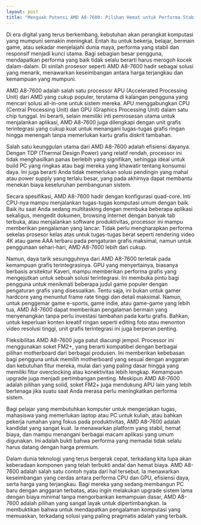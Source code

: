 ```yaml
---
layout: post
title: "Menguak Potensi AMD A8-7600: Pilihan Hemat untuk Performa Stabil"
---
```


Di era digital yang terus berkembang, kebutuhan akan perangkat komputasi yang mumpuni semakin meningkat. Entah itu untuk bekerja, belajar, bermain game, atau sekadar menjelajahi dunia maya, performa yang stabil dan responsif menjadi kunci utama. Bagi sebagian besar pengguna, mendapatkan performa yang baik tidak selalu berarti harus merogoh kocek dalam-dalam. Di sinilah prosesor seperti AMD A8-7600 hadir sebagai solusi yang menarik, menawarkan keseimbangan antara harga terjangkau dan kemampuan yang mumpuni.

AMD A8-7600 adalah salah satu processor APU (Accelerated Processing Unit) dari AMD yang cukup populer, terutama di kalangan pengguna yang mencari solusi all-in-one untuk sistem mereka. APU menggabungkan CPU (Central Processing Unit) dan GPU (Graphics Processing Unit) dalam satu chip tunggal. Ini berarti, selain memiliki inti pemrosesan utama untuk menjalankan aplikasi, AMD A8-7600 juga dilengkapi dengan unit grafis terintegrasi yang cukup kuat untuk menangani tugas-tugas grafis ringan hingga menengah tanpa memerlukan kartu grafis diskrit tambahan.

Salah satu keunggulan utama dari AMD A8-7600 adalah efisiensi dayanya. Dengan TDP (Thermal Design Power) yang relatif rendah, processor ini tidak menghasilkan panas berlebih yang signifikan, sehingga ideal untuk build PC yang ringkas atau bagi mereka yang khawatir tentang konsumsi daya. Ini juga berarti Anda tidak memerlukan solusi pendingin yang mahal atau power supply yang terlalu besar, yang pada akhirnya dapat membantu menekan biaya keseluruhan pembangunan sistem.

Secara spesifikasi, AMD A8-7600 hadir dengan konfigurasi quad-core. Inti CPU-nya mampu menjalankan tugas-tugas komputasi umum dengan baik. Baik itu saat Anda sedang multitasking dengan membuka beberapa aplikasi sekaligus, mengedit dokumen, browsing internet dengan banyak tab terbuka, atau menjalankan software produktivitas, processor ini mampu memberikan pengalaman yang lancar. Tidak perlu mengharapkan performa sekelas prosesor kelas atas untuk tugas-tugas berat seperti rendering video 4K atau game AAA terbaru pada pengaturan grafis maksimal, namun untuk penggunaan sehari-hari, AMD A8-7600 lebih dari cukup.

Namun, daya tarik sesungguhnya dari AMD A8-7600 terletak pada kemampuan grafis terintegrasinya. GPU yang menyertainya, biasanya berbasis arsitektur Kaveri, mampu memberikan performa grafis yang mengejutkan untuk sebuah solusi terintegrasi. Ini membuka pintu bagi pengguna untuk menikmati beberapa judul game populer dengan pengaturan grafis yang disesuaikan. Tentu saja, ini bukan untuk gamer hardcore yang menuntut frame rate tinggi dan detail maksimal. Namun, untuk penggemar game e-sports, game indie, atau game-game yang lebih tua, AMD A8-7600 dapat memberikan pengalaman bermain yang menyenangkan tanpa perlu investasi tambahan pada kartu grafis. Bahkan, untuk keperluan konten kreatif ringan seperti editing foto atau menonton video resolusi tinggi, unit grafis terintegrasi ini juga berperan penting.

Fleksibilitas AMD A8-7600 juga patut diacungi jempol. Processor ini menggunakan soket FM2+, yang berarti kompatibel dengan berbagai pilihan motherboard dari berbagai produsen. Ini memberikan kebebasan bagi pengguna untuk memilih motherboard yang sesuai dengan anggaran dan kebutuhan fitur mereka, mulai dari yang paling dasar hingga yang memiliki fitur overclocking atau konektivitas lebih lengkap. Kemampuan upgrade juga menjadi pertimbangan penting. Meskipun AMD A8-7600 adalah pilihan yang solid, soket FM2+ juga mendukung APU lain yang lebih bertenaga jika suatu saat Anda merasa perlu meningkatkan performa sistem.

Bagi pelajar yang membutuhkan komputer untuk mengerjakan tugas, mahasiswa yang memerlukan laptop atau PC untuk kuliah, atau bahkan pekerja rumahan yang fokus pada produktivitas, AMD A8-7600 adalah kandidat yang sangat kuat. Ia menawarkan platform yang stabil, hemat biaya, dan mampu menangani berbagai macam aplikasi yang umum digunakan. Ini adalah bukti bahwa performa yang memadai tidak selalu harus datang dengan harga premium.

Dalam dunia teknologi yang terus bergerak cepat, terkadang kita lupa akan keberadaan komponen yang telah terbukti andal dan hemat biaya. AMD A8-7600 adalah salah satu contoh nyata dari hal tersebut. Ia menawarkan keseimbangan yang cerdas antara performa CPU dan GPU, efisiensi daya, serta harga yang terjangkau. Bagi mereka yang sedang membangun PC baru dengan anggaran terbatas, atau ingin melakukan upgrade sistem lama dengan biaya minimal tanpa mengorbankan kemampuan dasar, AMD A8-7600 adalah pilihan yang sangat layak untuk dipertimbangkan. Ia membuktikan bahwa untuk mendapatkan pengalaman komputasi yang memuaskan, terkadang solusi yang paling pragmatis adalah yang terbaik.
